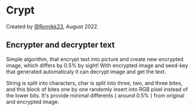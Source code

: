 # Crypt
Created by [@Romikk23](t.me/Romiikk), August 2022.
## Encrypter and decrypter text ##

Simple algorithm, that encrypt text into picture and create new encrypted image, which differs by 0.5% by sight!
With encrypted image and seed-key that generated automaticaly it can decrypt image and get the text.

String is split into characters, char is split into three, two, and three bites, and this block of bites one by one randomly insert into RGB pixel instead of the lower bits. It's provide minimal differents ( around 0.5% ) from original and encrypted image.

